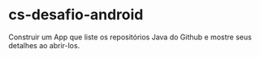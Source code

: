 # cs-desafio-android
Construir um App que liste os repositórios Java do Github e mostre seus detalhes ao abrir-los.

